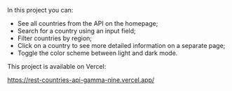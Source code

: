 In this project you can:

- See all countries from the API on the homepage;
- Search for a country using an input field;
- Filter countries by region;
- Click on a country to see more detailed information on a separate page;
- Toggle the color scheme between light and dark mode.

This project is available on Vercel:

https://rest-countries-api-gamma-nine.vercel.app/
